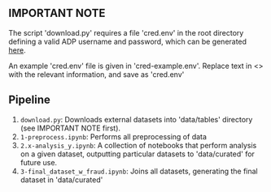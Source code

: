 ## IMPORTANT NOTE
The script 'download.py' requires a file 'cred.env' in the root directory defining a valid ADP username and password, which can be generated [here](https://adp-access.aurin.org.au/login). 

An example 'cred.env' file is given in 'cred-example.env'. Replace text in <> with the relevant information, and save as 'cred.env'

## Pipeline
1. `download.py`: Downloads external datasets into 'data/tables' directory (see IMPORTANT NOTE first).
2. `1-preprocess.ipynb`: Performs all preprocessing of data
3. `2.x-analysis_y.ipynb`: A collection of notebooks that perform analysis on a given dataset, outputting particular datasets to 'data/curated' for future use.
4. `3-final_dataset_w_fraud.ipynb`: Joins all datasets, generating the final dataset in 'data/curated'